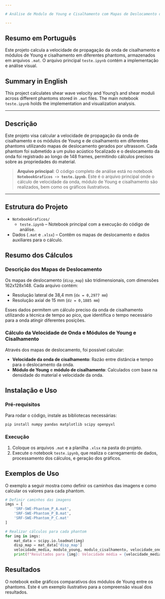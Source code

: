 ```yaml
---

# Análise de Modulo de Young e Cisalhamento com Mapas de Deslocamento de Phantoms

---
```


## Resumo em Português
Este projeto calcula a velocidade de propagação da onda de cisalhamento e módulos de Young e cisalhamento em diferentes phantoms, armazenados em arquivos `.mat`. O arquivo principal `teste.ipynb` contém a implementação e análise visual.

## Summary in English
This project calculates shear wave velocity and Young’s and shear moduli across different phantoms stored in `.mat` files. The main notebook `teste.ipynb` holds the implementation and visualization analysis.

---

## Descrição
Este projeto visa calcular a velocidade de propagação da onda de cisalhamento e os módulos de Young e de cisalhamento em diferentes phantoms utilizando mapas de deslocamento gerados por ultrassom. Cada phantom foi submetido a um pulso acústico focalizado e o deslocamento da onda foi registrado ao longo de 148 frames, permitindo cálculos precisos sobre as propriedades do material.

> **Arquivo principal**: O código completo de análise está no notebook **`NotebookGraficos -> teste.ipynb`**. Este é o arquivo principal onde o cálculo de velocidade da onda, módulo de Young e cisalhamento são realizados, bem como os gráficos ilustrativos.

---

## Estrutura do Projeto
  - `NotebookGraficos/`
    - `teste.ipynb` – Notebook principal com a execução do código de análise.
  - Dados (`.mat` e `.xlsx`) – Contêm os mapas de deslocamento e dados auxiliares para o cálculo.

## Resumo dos Cálculos
### Descrição dos Mapas de Deslocamento
Os mapas de deslocamento (`disp_map`) são tridimensionais, com dimensões 162x128x148. Cada arquivo contém:
- Resolução lateral de 38,4 mm (`dx = 0,2977 mm`)
- Resolução axial de 15 mm (`dz = 0,1885 mm`)

Esses dados permitem um cálculo preciso da onda de cisalhamento utilizando a técnica de tempo ao pico, que identifica o tempo necessário para a onda atingir diferentes posições.

### Cálculo da Velocidade de Onda e Módulos de Young e Cisalhamento
Através dos mapas de deslocamento, foi possível calcular:
- **Velocidade da onda de cisalhamento**: Razão entre distância e tempo para o deslocamento da onda.
- **Módulo de Young** e **módulo de cisalhamento**: Calculados com base na densidade do material e velocidade da onda.

## Instalação e Uso

### Pré-requisitos
Para rodar o código, instale as bibliotecas necessárias:
```bash
pip install numpy pandas matplotlib scipy openpyxl
```

### Execução
1. Coloque os arquivos `.mat` e a planilha `.xlsx` na pasta do projeto.
2. Execute o notebook `teste.ipynb`, que realiza o carregamento de dados, processamento dos cálculos, e geração dos gráficos.

## Exemplos de Uso
O exemplo a seguir mostra como definir os caminhos das imagens e como calcular os valores para cada phantom.

```python
# Definir caminhos das imagens
imgs = [
    'SRF-SWE-Phantom_P_A.mat',
    'SRF-SWE-Phantom_P_B.mat',
    'SRF-SWE-Phantom_P_C.mat'
]

# Realizar cálculos para cada phantom
for img in imgs:
    mat_data = scipy.io.loadmat(img)
    disp_map = mat_data['disp_map']
    velocidade_media, modulo_young, modulo_cisalhamento, velocidade_onda = calculos(disp_map)
    print(f"Resultados para {img}: Velocidade média = {velocidade_media:.2f} m/s, Módulo de Young = {modulo_young:.2f} Pa")
```

## Resultados
O notebook exibe gráficos comparativos dos módulos de Young entre os phantoms. Este é um exemplo ilustrativo para a compreensão visual dos resultados.
